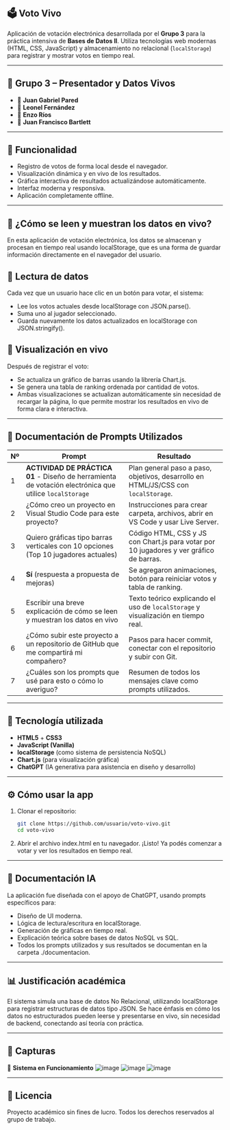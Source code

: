 ## 🗳️ Voto Vivo
Aplicación de votación electrónica desarrollada por el **Grupo 3** para la práctica intensiva de **Bases de Datos II**. Utiliza tecnologías web modernas (HTML, CSS, JavaScript) y almacenamiento no relacional (`localStorage`) para registrar y mostrar votos en tiempo real.

---

## 👥 Grupo 3 – Presentador y Datos Vivos
- 👤 **Juan Gabriel Pared**
- 👤 **Leonel Fernández**
- 👤 **Enzo Ríos**
- 👤 **Juan Francisco Bartlett**

---

## 🚀 Funcionalidad
- Registro de votos de forma local desde el navegador.
- Visualización dinámica y en vivo de los resultados.
- Gráfica interactiva de resultados actualizándose automáticamente.
- Interfaz moderna y responsiva.
- Aplicación completamente offline.

---

## 📡 ¿Cómo se leen y muestran los datos en vivo?
En esta aplicación de votación electrónica, los datos se almacenan y procesan en tiempo real usando localStorage, que es una forma de guardar información directamente en el navegador del usuario.

## 🔹 Lectura de datos
Cada vez que un usuario hace clic en un botón para votar, el sistema:
- Lee los votos actuales desde localStorage con JSON.parse().
- Suma uno al jugador seleccionado.
- Guarda nuevamente los datos actualizados en localStorage con JSON.stringify().

## 🔹 Visualización en vivo
Después de registrar el voto:
- Se actualiza un gráfico de barras usando la librería Chart.js.
- Se genera una tabla de ranking ordenada por cantidad de votos.
- Ambas visualizaciones se actualizan automáticamente sin necesidad de recargar la página, lo que permite mostrar los resultados en vivo de forma clara e interactiva.

---

## 📄 Documentación de Prompts Utilizados

| Nº | Prompt                                                                 | Resultado                                                                 |
|----|------------------------------------------------------------------------|---------------------------------------------------------------------------|
| 1  | **ACTIVIDAD DE PRÁCTICA 01** - Diseño de herramienta de votación electrónica que utilice `localStorage` | Plan general paso a paso, objetivos, desarrollo en HTML/JS/CSS con `localStorage`. |
| 2  | ¿Cómo creo un proyecto en Visual Studio Code para este proyecto?      | Instrucciones para crear carpeta, archivos, abrir en VS Code y usar Live Server. |
| 3  | Quiero gráficas tipo barras verticales con 10 opciones (Top 10 jugadores actuales) | Código HTML, CSS y JS con Chart.js para votar por 10 jugadores y ver gráfico de barras. |
| 4  | **Sí** (respuesta a propuesta de mejoras)                             | Se agregaron animaciones, botón para reiniciar votos y tabla de ranking. |
| 5  | Escribir una breve explicación de cómo se leen y muestran los datos en vivo | Texto teórico explicando el uso de `localStorage` y visualización en tiempo real. |
| 6  | ¿Cómo subir este proyecto a un repositorio de GitHub que me compartirá mi compañero? | Pasos para hacer commit, conectar con el repositorio y subir con Git. |
| 7  | ¿Cuáles son los prompts que usé para esto o cómo lo averiguo?         | Resumen de todos los mensajes clave como prompts utilizados. |

---

## 🧠 Tecnología utilizada
- **HTML5** + **CSS3**  
- **JavaScript (Vanilla)**  
- **localStorage** (como sistema de persistencia NoSQL)  
- **Chart.js** (para visualización gráfica)  
- **ChatGPT** (IA generativa para asistencia en diseño y desarrollo)

---

## ⚙️ Cómo usar la app
1. Clonar el repositorio:
   ```bash
   git clone https://github.com/usuario/voto-vivo.git
   cd voto-vivo
2. Abrir el archivo index.html en tu navegador.
¡Listo! Ya podés comenzar a votar y ver los resultados en tiempo real.

---

## 📄 Documentación IA
La aplicación fue diseñada con el apoyo de ChatGPT, usando prompts específicos para:
- Diseño de UI moderna.
- Lógica de lectura/escritura en localStorage.
- Generación de gráficas en tiempo real.
- Explicación teórica sobre bases de datos NoSQL vs SQL.
- Todos los prompts utilizados y sus resultados se documentan en la carpeta ./documentacion.

---

## 📊 Justificación académica
El sistema simula una base de datos No Relacional, utilizando localStorage para registrar estructuras de datos tipo JSON. Se hace énfasis en cómo los datos no estructurados pueden leerse y presentarse en vivo, sin necesidad de backend, conectando así teoría con práctica.

---

## 📸 Capturas
📍 **Sistema en Funcionamiento**
![image](https://github.com/user-attachments/assets/6bb92b32-3f47-4be4-aba8-9df5f4246491)
![image](https://github.com/user-attachments/assets/c50dedd8-3639-4422-807d-cbf66f329e8e)
![image](https://github.com/user-attachments/assets/a89ae4ed-a650-489d-b39b-20f2bb321e34)


---

## 📢 Licencia
Proyecto académico sin fines de lucro. Todos los derechos reservados al grupo de trabajo.

